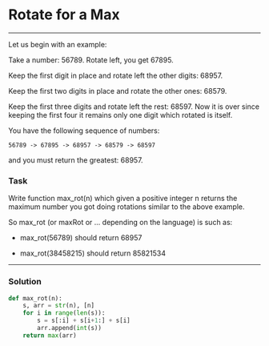 # Rotate for a Max

---

Let us begin with an example:

Take a number: 56789. Rotate left, you get 67895.

Keep the first digit in place and rotate left the other digits: 68957.

Keep the first two digits in place and rotate the other ones: 68579.

Keep the first three digits and rotate left the rest: 68597. Now it is over since keeping the first four it remains only one digit which rotated is itself.

You have the following sequence of numbers:

```
56789 -> 67895 -> 68957 -> 68579 -> 68597
```

and you must return the greatest: 68957.

### Task
Write function max_rot(n) which given a positive integer n returns the maximum number you got doing rotations similar to the above example.

So max_rot (or maxRot or ... depending on the language) is such as:

* max_rot(56789) should return 68957

* max_rot(38458215) should return 85821534

---

### Solution

```py
def max_rot(n):
    s, arr = str(n), [n]
    for i in range(len(s)):
        s = s[:i] + s[i+1:] + s[i]
        arr.append(int(s))
    return max(arr)
```
